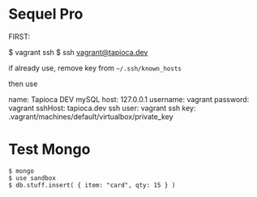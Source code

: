 
# Sequel Pro

FIRST:

   $ vagrant ssh
   $ ssh vagrant@tapioca.dev

if already use, remove key from `~/.ssh/known_hosts`

then use

name: Tapioca DEV
mySQL host: 127.0.0.1
username: vagrant
password: vagrant
sshHost: tapioca.dev
ssh user: vagrant
ssh key: .vagrant/machines/default/virtualbox/private_key

# Test Mongo

    $ mongo
    $ use sandbox
    $ db.stuff.insert( { item: "card", qty: 15 } )

